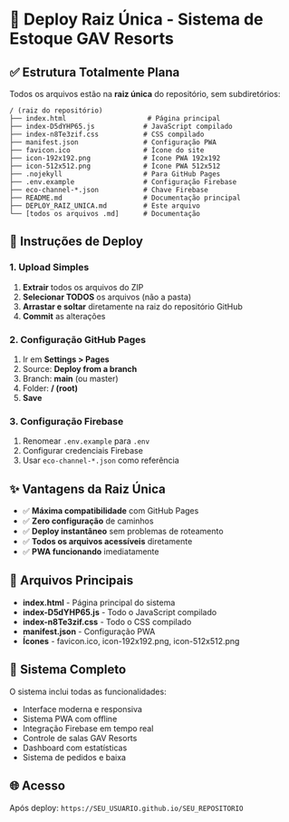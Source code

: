 # 🚀 Deploy Raiz Única - Sistema de Estoque GAV Resorts

## ✅ Estrutura Totalmente Plana

Todos os arquivos estão na **raiz única** do repositório, sem subdiretórios:

```
/ (raiz do repositório)
├── index.html                    # Página principal
├── index-D5dYHP65.js            # JavaScript compilado
├── index-n8Te3zif.css           # CSS compilado
├── manifest.json                # Configuração PWA
├── favicon.ico                  # Ícone do site
├── icon-192x192.png             # Ícone PWA 192x192
├── icon-512x512.png             # Ícone PWA 512x512
├── .nojekyll                    # Para GitHub Pages
├── .env.example                 # Configuração Firebase
├── eco-channel-*.json           # Chave Firebase
├── README.md                    # Documentação principal
├── DEPLOY_RAIZ_UNICA.md         # Este arquivo
└── [todos os arquivos .md]      # Documentação
```

## 🎯 Instruções de Deploy

### 1. Upload Simples
1. **Extrair** todos os arquivos do ZIP
2. **Selecionar TODOS** os arquivos (não a pasta)
3. **Arrastar e soltar** diretamente na raiz do repositório GitHub
4. **Commit** as alterações

### 2. Configuração GitHub Pages
1. Ir em **Settings > Pages**
2. Source: **Deploy from a branch**
3. Branch: **main** (ou master)
4. Folder: **/ (root)**
5. **Save**

### 3. Configuração Firebase
1. Renomear `.env.example` para `.env`
2. Configurar credenciais Firebase
3. Usar `eco-channel-*.json` como referência

## ✨ Vantagens da Raiz Única

- ✅ **Máxima compatibilidade** com GitHub Pages
- ✅ **Zero configuração** de caminhos
- ✅ **Deploy instantâneo** sem problemas de roteamento
- ✅ **Todos os arquivos acessíveis** diretamente
- ✅ **PWA funcionando** imediatamente

## 🔧 Arquivos Principais

- **index.html** - Página principal do sistema
- **index-D5dYHP65.js** - Todo o JavaScript compilado
- **index-n8Te3zif.css** - Todo o CSS compilado
- **manifest.json** - Configuração PWA
- **Ícones** - favicon.ico, icon-192x192.png, icon-512x512.png

## 📱 Sistema Completo

O sistema inclui todas as funcionalidades:
- Interface moderna e responsiva
- Sistema PWA com offline
- Integração Firebase em tempo real
- Controle de salas GAV Resorts
- Dashboard com estatísticas
- Sistema de pedidos e baixa

## 🌐 Acesso

Após deploy: `https://SEU_USUARIO.github.io/SEU_REPOSITORIO`

